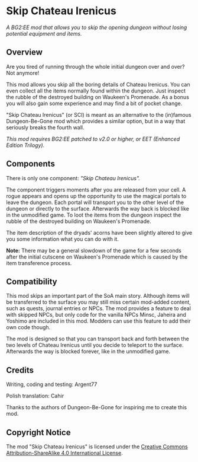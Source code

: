 # Skip Chateau Irenicus
*A BG2:EE mod that allows you to skip the opening dungeon without losing potential equipment and items.*

## Overview

Are you tired of running through the whole initial dungeon over and over? Not anymore!

This mod allows you skip all the boring details of Chateau Irenicus. You can even collect all the items normally found within the dungeon. Just inspect the rubble of the destroyed building on Waukeen's Promenade. As a bonus you will also gain some experience and may find a bit of pocket change.

"Skip Chateau Irenicus" (or SCI) is meant as an alternative to the (in)famous Dungeon-Be-Gone mod which provides a similar option, but in a way that seriously breaks the fourth wall.

*This mod requires BG2:EE patched to v2.0 or higher, or EET (Enhanced Edition Trilogy).*

## Components

There is only one component: *"Skip Chateau Irenicus".*

The component triggers moments after you are released from your cell. A rogue appears and opens up the opportunity to use the magical portals to leave the dungeon. Each portal will transport you to the other level of the dungeon or directly to the surface. Afterwards the way back is blocked like in the unmodified game. To loot the items from the dungeon inspect the rubble of the destroyed building on Waukeen's Promenade.

The item description of the dryads' acorns have been slightly altered to give you some information what you can do with it.

**Note:** There may be a general slowdown of the game for a few seconds after the initial cutscene on Waukeen's Promenade which is caused by the item transference process.

## Compatibility

This mod skips an important part of the SoA main story. Although items will be transferred to the surface you may still miss certain mod-added content, such as quests, journal entries or NPCs. The mod provides a feature to deal with skipped NPCs, but only code for the vanilla NPCs Minsc, Jaheira and Yoshimo are included in this mod. Modders can use this feature to add their own code though.

The mod is designed so that you can transport back and forth between the two levels of Chateau Irenicus until you decide to teleport to the surface. Afterwards the way is blocked forever, like in the unmodified game.

## Credits

Writing, coding and testing: Argent77

Polish translation: Cahir

Thanks to the authors of Dungeon-Be-Gone for inspiring me to create this mod.


## Copyright Notice

The mod "Skip Chateau Irenicus" is licensed under the [Creative Commons Attribution-ShareAlike 4.0 International License](http://creativecommons.org/licenses/by-sa/4.0/).
